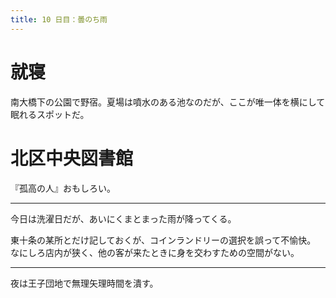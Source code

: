 ```yaml
---
title: 10 日目：曇のち雨
---
```


# 就寝

南大橋下の公園で野宿。夏場は噴水のある池なのだが、ここが唯一体を横にして眠れるスポットだ。

# 北区中央図書館

『孤高の人』おもしろい。

---

今日は洗濯日だが、あいにくまとまった雨が降ってくる。

東十条の某所とだけ記しておくが、コインランドリーの選択を誤って不愉快。
なにしろ店内が狭く、他の客が来たときに身を交わすための空間がない。

---

夜は王子団地で無理矢理時間を潰す。
